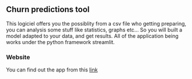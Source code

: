 ## Churn predictions tool 

This logiciel offers you the possiblity from a csv file who getting preparing,
you can analysis some stuff like statistics, graphs etc... So you will built a 
model adapted to your data, and get results. All of the application being works under
the python framework streamlit.  

### Website

You can find out the app from this [link](https://churn-predictions-tool.herokuapp.com/)

